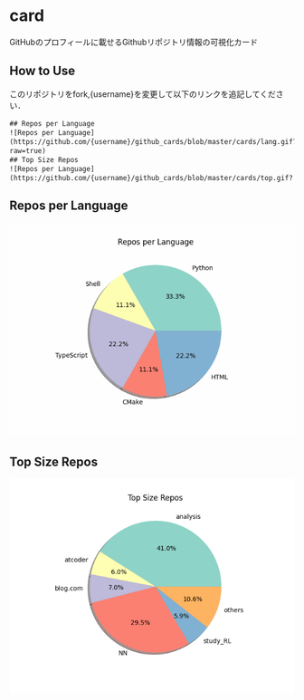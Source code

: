 # card
GitHubのプロフィールに載せるGithubリポジトリ情報の可視化カード

## How to Use
このリポジトリをfork,{username}を変更して以下のリンクを追記してください．

```
## Repos per Language
![Repos per Language](https://github.com/{username}/github_cards/blob/master/cards/lang.gif?raw=true)
## Top Size Repos
![Repos per Language](https://github.com/{username}/github_cards/blob/master/cards/top.gif?
```

## Repos per Language
![Repos per Language](/cards/lang.gif)

## Top Size Repos
![Top Size Repos](/cards/top.gif)